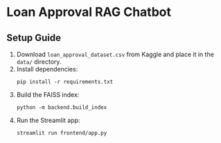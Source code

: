 # Loan Approval RAG Chatbot

## Setup Guide

1. Download `loan_approval_dataset.csv` from Kaggle and place it in the `data/` directory.
2. Install dependencies:
   ```
   pip install -r requirements.txt
   ```
3. Build the FAISS index:
   ```
   python -m backend.build_index
   ```
4. Run the Streamlit app:
   ```
   streamlit run frontend/app.py
   ```